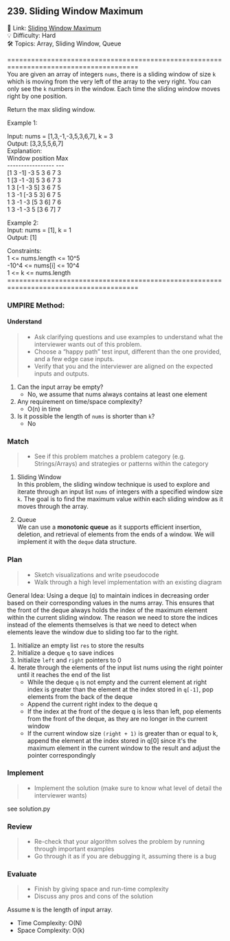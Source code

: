 ## 239. Sliding Window Maximum
🔗  Link: [Sliding Window Maximum](https://leetcode.com/problems/sliding-window-maximum/description/)<br>
💡 Difficulty: Hard<br>
🛠️ Topics: Array, Sliding Window, Queue<br>

=======================================================================================<br>
You are given an array of integers `nums`, there is a sliding window of size `k` which is moving from the very left of the array to the very right. You can only see the `k` numbers in the window. Each time the sliding window moves right by one position.

Return the max sliding window.

 
Example 1:<br>

Input: nums = [1,3,-1,-3,5,3,6,7], k = 3<br>
Output: [3,3,5,5,6,7]<br>
Explanation: <br>
Window position                 Max <br>
-----------------                 --- <br>
[1  3  -1] -3  5  3  6  7       3<br>
 1 [3  -1  -3] 5  3  6  7       3<br>
 1  3 [-1  -3  5] 3  6  7       5<br>
 1  3  -1 [-3  5  3] 6  7       5<br>
 1  3  -1  -3 [5  3  6] 7       6<br>
 1  3  -1  -3  5 [3  6  7]      7<br>


Example 2:<br>
Input: nums = [1], k = 1<br>
Output: [1]<br>


Constraints:<br>
1 <= nums.length <= 10^5<br>
-10^4 <= nums[i] <= 10^4<br>
1 <= k <= nums.length<br>
=======================================================================================<br>
### UMPIRE Method:
#### Understand

> - Ask clarifying questions and use examples to understand what the interviewer wants out of this problem.
> - Choose a “happy path” test input, different than the one provided, and a few edge case inputs. 
> - Verify that you and the interviewer are aligned on the expected inputs and outputs.
1. Can the input array be empty?
    - No, we assume that nums always contains at least one element
2. Any requirement on time/space complexity? 
    - O(n) in time
3. Is it possible the length of `nums` is shorter than `k`?
    - No


### Match
> - See if this problem matches a problem category (e.g. Strings/Arrays) and strategies or patterns within the category


1. Sliding Window<br>
In this problem, the sliding window technique is used to explore and iterate through an input list `nums` of integers with a specified window size `k`. The goal is to find the maximum value within each sliding window as it moves through the array. 

2. Queue<br>
We can use a **monotonic queue** as it supports efficient insertion, deletion, and retrieval of elements from the ends of a window. We will implement it with the `deque` data structure.




### Plan
> - Sketch visualizations and write pseudocode
> - Walk through a high level implementation with an existing diagram

General Idea:  Using a deque (q) to maintain indices in decreasing order based on their corresponding values in the nums array. This ensures that the front of the deque always holds the index of the maximum element within the current sliding window. The reason we need to store the indices instead of the elements themselves is that we need to detect when elements leave the window due to sliding too far to the right.

1) Initialize an empty list `res` to store the results
2) Initialize a deque `q` to save indices
3) Initialize `left` and `right` pointers to 0
4) Iterate through the elements of the input list nums using the right pointer until it reaches the end of the list
    - While the deque `q` is not empty and the current element at right index is greater than the element at the index stored in `q[-1]`, pop elements from the back of the deque
    - Append the current right index to the deque q
    - If the index at the front of the deque q is less than left, pop elements from the front of the deque, as they are no longer in the current window
    - If the current window size `(right + 1)` is greater than or equal to k, append the element at the index stored in q[0] since it's the maximum element in the current window to the result and adjust the pointer correspondingly

### Implement
> - Implement the solution (make sure to know what level of detail the interviewer wants)

see solution.py

### Review
> - Re-check that your algorithm solves the problem by running through important examples
> - Go through it as if you are debugging it, assuming there is a bug

### Evaluate
> - Finish by giving space and run-time complexity
> - Discuss any pros and cons of the solution

Assume `N` is the length of input array.

- Time Complexity: O(N)
- Space Complexity: O(k)